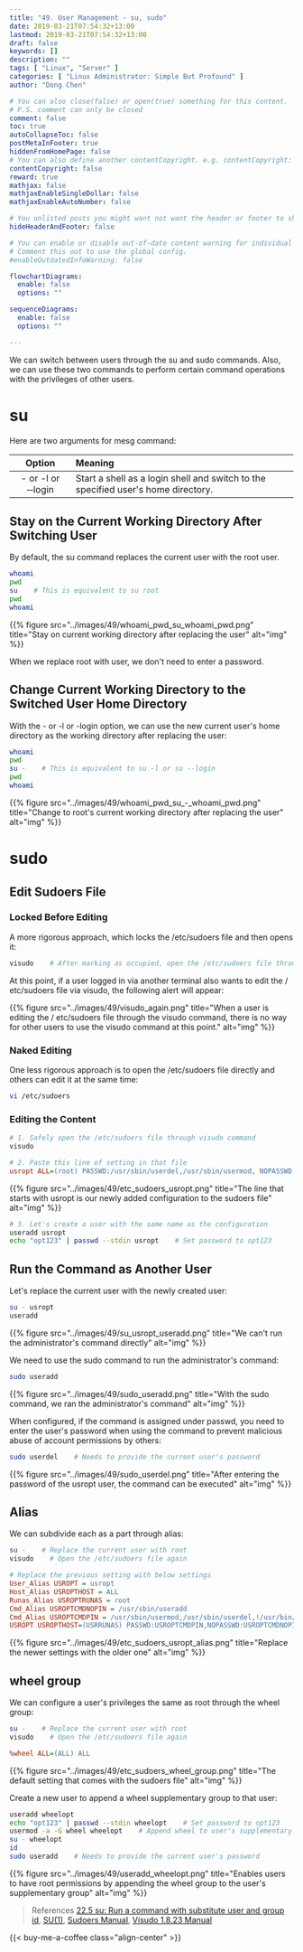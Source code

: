 ```yaml
---
title: "49. User Management - su, sudo"
date: 2019-03-21T07:54:32+13:00
lastmod: 2019-03-21T07:54:32+13:00
draft: false
keywords: []
description: ""
tags: [ "Linux", "Server" ]
categories: [ "Linux Administrator: Simple But Profound" ]
author: "Dong Chen"

# You can also close(false) or open(true) something for this content.
# P.S. comment can only be closed
comment: false
toc: true
autoCollapseToc: false
postMetaInFooter: true
hiddenFromHomePage: false
# You can also define another contentCopyright. e.g. contentCopyright: "This is another copyright."
contentCopyright: false
reward: true
mathjax: false
mathjaxEnableSingleDollar: false
mathjaxEnableAutoNumber: false

# You unlisted posts you might want not want the header or footer to show
hideHeaderAndFooter: false

# You can enable or disable out-of-date content warning for individual post.
# Comment this out to use the global config.
#enableOutdatedInfoWarning: false

flowchartDiagrams:
  enable: false
  options: ""

sequenceDiagrams: 
  enable: false
  options: ""

---
```


We can switch between users through the su and sudo commands. Also, we can use these two commands to perform certain command operations with the privileges of other users.

<!--more-->

# su

Here are two arguments for mesg command:

| Option | Meaning |
|:---------------:|:---------------|
| - or -l or &#8209;&#8209;login | Start a shell as a login shell and switch to the specified user's home directory. |

## Stay on the Current Working Directory After Switching User

By default, the su command replaces the current user with the root user.

```bash
whoami
pwd
su    # This is equivalent to su root
pwd
whoami
```

{{% figure src="../images/49/whoami_pwd_su_whoami_pwd.png" title="Stay on current working directory after replacing the user" alt="img" %}}

When we replace root with user, we don't need to enter a password.

## Change Current Working Directory to the Switched User Home Directory

With the - or -l or -login option, we can use the new current user's home directory as the working directory after replacing the user:

```bash
whoami
pwd
su -    # This is equivalent to su -l or su --login
pwd
whoami
```

{{% figure src="../images/49/whoami_pwd_su_-_whoami_pwd.png" title="Change to root's current working directory after replacing the user" alt="img" %}}

# sudo

## Edit Sudoers File

### Locked Before Editing

A more rigorous approach, which locks the /etc/sudoers file and then opens it:

```bash
visudo    # After marking as occupied, open the /etc/sudoers file through the vi editor
```

At this point, if a user logged in via another terminal also wants to edit the / etc/sudoers file via visudo, the following alert will appear:

{{% figure src="../images/49/visudo_again.png" title="When a user is editing the / etc/sudoers file through the visudo command, there is no way for other users to use the visudo command at this point." alt="img" %}}

### Naked Editing

One less rigorous approach is to open the /etc/sudoers file directly and others can edit it at the same time:

```bash
vi /etc/sudoers
```

### Editing the Content

```bash
# 1. Safely open the /etc/sudoers file through visudo command
visudo
```

```ini
# 2. Paste this line of setting in that file
usropt ALL=(root) PASSWD:/usr/sbin/userdel,/usr/sbin/usermod, NOPASSWD:/usr/sbin/useradd
```

{{% figure src="../images/49/etc_sudoers_usropt.png" title="The line that starts with usropt is our newly added configuration to the sudoers file" alt="img" %}}

```bash
# 3. Let's create a user with the same name as the configuration
useradd usropt
echo "opt123" | passwd --stdin usropt    # Set password to opt123
```

## Run the Command as Another User

Let's replace the current user with the newly created user:

```bash
su - usropt
useradd
```

{{% figure src="../images/49/su_usropt_useradd.png" title="We can't run the administrator's command directly" alt="img" %}}

We need to use the sudo command to run the administrator's command:

```bash
sudo useradd
```

{{% figure src="../images/49/sudo_useradd.png" title="With the sudo command, we ran the administrator's command" alt="img" %}}

When configured, if the command is assigned under passwd, you need to enter the user's password when using the command to prevent malicious abuse of account permissions by others:

```bash
sudo userdel    # Needs to provide the current user's password
```

{{% figure src="../images/49/sudo_userdel.png" title="After entering the password of the usropt user, the command can be executed" alt="img" %}}

## Alias

We can subdivide each as a part through alias:

```bash
su -    # Replace the current user with root
visudo    # Open the /etc/sudoers file again
```

```ini
# Replace the previous setting with below settings
User_Alias USROPT = usropt
Host_Alias USROPTHOST = ALL
Runas_Alias USROPTRUNAS = root
Cmd_Alias USROPTCMDNOPIN = /usr/sbin/useradd
Cmd_Alias USROPTCMDPIN = /usr/sbin/usermod,/usr/sbin/userdel,!/usr/bin/passwd root,/usr/bin/passwd [A-Za-z]*
USROPT USROPTHOST=(USRRUNAS) PASSWD:USROPTCMDPIN,NOPASSWD:USROPTCMDNOPIN
```

{{% figure src="../images/49/etc_sudoers_usropt_alias.png" title="Replace the newer settings with the older one" alt="img" %}}

## wheel group

We can configure a user's privileges the same as root through the wheel group:

```bash
su -    # Replace the current user with root
visudo    # Open the /etc/sudoers file again
```

```ini
%wheel ALL=(ALL) ALL
```

{{% figure src="../images/49/etc_sudoers_wheel_group.png" title="The default setting that comes with the sudoers file" alt="img" %}}

Create a new user to append a wheel supplementary group to that user:

```bash
useradd wheelopt
echo "opt123" | passwd --stdin wheelopt    # Set password to opt123
usermod -a -G wheel wheelopt    # Append wheel to user's supplementary group
su - wheelopt
id
sudo useradd    # Needs to provide the current user's password
```

{{% figure src="../images/49/useradd_wheelopt.png" title="Enables users to have root permissions by appending the wheel group to the user's supplementary group" alt="img" %}}

> References
> [22.5 su: Run a command with substitute user and group id](https://ftp.gnu.org/old-gnu/Manuals/coreutils-4.5.4/html_node/coreutils_149.html),
> [SU(1)](http://man7.org/linux/man-pages/man1/su.1.html),
> [Sudoers Manual](https://www.sudo.ws/man/sudoers.man.html),
> [Visudo 1.8.23 Manual](https://www.sudo.ws/man/1.8.23/visudo.man.html)

<!-- Buy Me a Coffee Button -->
{{< buy-me-a-coffee class="align-center" >}}
